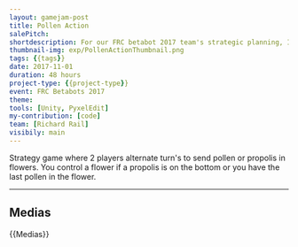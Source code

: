 ```yaml
---
layout: gamejam-post
title: Pollen Action
salePitch: 
shortdescription: For our FRC betabot 2017 team's strategic planning, I made a game to simulate the competition.
thumbnail-img: exp/PollenActionThumbnail.png
tags: {{tags}}
date: 2017-11-01
duration: 48 hours
project-type: {{project-type}}
event: FRC Betabots 2017
theme: 
tools: [Unity, PyxelEdit]
my-contribution: [code]
team: [Richard Rail]
visibily: main
---
```


Strategy game where 2 players alternate turn's to send pollen or propolis in flowers. You control a flower if a propolis is on the bottom or you have the last pollen in the flower.



***
## Medias

{{Medias}}